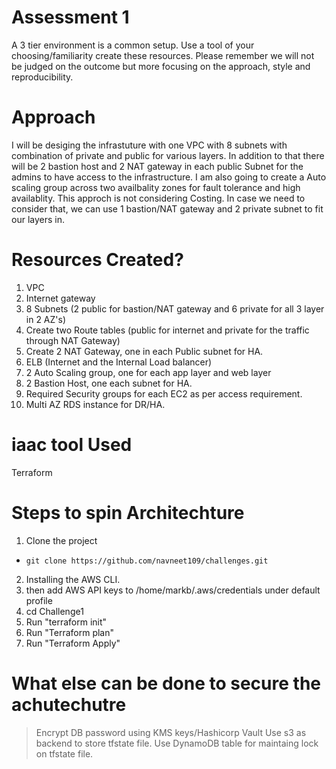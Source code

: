 # Assessment 1

A 3 tier environment is a common setup. Use a tool of your choosing/familiarity create these resources. Please remember we will not be judged on the outcome but more focusing on the approach, style and reproducibility.
  

# Approach

I will be desiging the infrastuture with one VPC with 8 subnets with combination of private and public for various layers. In addition to that there will be 2 bastion host and 2 NAT gateway in each public Subnet for the admins to have access to the infrastructure. I am also going to create a Auto scaling group across two availbality zones for fault tolerance and high availablity. This approch is not considering Costing. In case we need to consider that, we can use 1 bastion/NAT gateway and 2 private subnet to fit our layers in.

 

# Resources Created?

 1. VPC
 2. Internet gateway
 3. 8 Subnets (2 public for bastion/NAT gateway and 6 private for all 3 layer in 2 AZ's)
 4. Create two Route tables (public for internet and private for the traffic through NAT Gateway)
 5. Create 2 NAT Gateway, one in each Public subnet for HA.
 6. ELB (Internet and the Internal Load balancer)
 7. 2 Auto Scaling group, one for each app layer and web layer
 8. 2 Bastion Host, one each subnet for HA.
 9. Required Security groups for each EC2 as per access requirement.
 9. Multi AZ RDS instance for DR/HA.

# iaac  tool Used 

Terraform

# Steps to spin Architechture

1. Clone the project 
- `git clone https://github.com/navneet109/challenges.git`

2. Installing the AWS CLI.
3. then add AWS API keys to /home/markb/.aws/credentials under default profile
4. cd Challenge1
5. Run "terraform init"
6. Run "Terraform plan" 
7. Run "Terraform Apply"


# What else can be done to secure the achutechutre

>Encrypt DB password using KMS keys/Hashicorp Vault
>Use s3 as backend to store tfstate file.
>Use DynamoDB table for maintaing lock on tfstate file.

